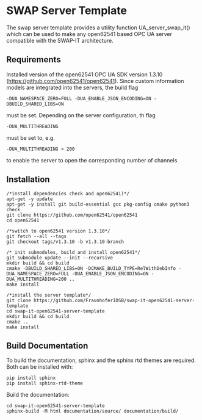 # SWAP Server Template
The swap server template provides a utility function UA_server_swap_it() which can be used to make any open62541 based OPC UA 
server compatible with the SWAP-IT architecture.

## Requirements
Installed version of the open62541 OPC UA SDK version 1.3.10 (https://github.com/open62541/open62541). Since custom information models
are integrated into the servers, the build flag
    
    -DUA_NAMESPACE_ZERO=FULL -DUA_ENABLE_JSON_ENCODING=ON -DBUILD_SHARED_LIBS=ON

must be set. Depending on the server configuration, th flag

    -DUA_MULTITHREADING

must be set to, e.g.

    -DUA_MULTITHREADING > 200

to enable the server to open the corresponding number of channels

## Installation
    
    /*install dependencies check and open62541)*/
    apt-get -y update
    apt-get -y install git build-essential gcc pkg-config cmake python3 check
    git clone https://github.com/open62541/open62541
    cd open62541
    
    /*switch to open62541 version 1.3.10*/
    git fetch --all --tags
    git checkout tags/v1.3.10 -b v1.3.10-branch

    /* init submodules, build and install open62541*/
    git submodule update --init --recursive
    mkdir build && cd build
    cmake -DBUILD_SHARED_LIBS=ON -DCMAKE_BUILD_TYPE=RelWithDebInfo -DUA_NAMESPACE_ZERO=FULL -DUA_ENABLE_JSON_ENCODING=ON -DUA_MULTITHREADING=200 ..
    make install

    /*install the server template*/
    git clone https://github.com/FraunhoferIOSB/swap-it-open62541-server-template
    cd swap-it-open62541-server-template    
    mkdir build && cd build
    cmake ..
    make install

## Build Documentation
To build the documentation, sphinx and the sphinx rtd themes are required. Both can be installed with:

    pip install sphinx 
    pip install sphinx-rtd-theme

Build the documentation:

    cd swap-it-open62541-server-template
    sphinx-build -M html documentation/source/ documentation/build/
